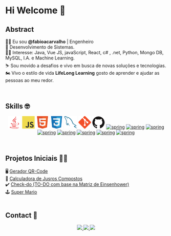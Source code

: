 <h1> Hi Welcome 👋</h1> 
<h2>Abstract</h2>

👨‍💻 Eu sou **@fabioacarvalho** | Engenheiro <br>
🌱 Desenvolvimento de Sistemas. <br>
🐱‍💻 Interesse: Java, Vue JS, javaScript, React, c# , .net, Python, Mongo DB, MySQL, I.A. e Machine Learning.  <br>
⛷ Sou movido a desafios e vivo em busca de novas soluções e tecnologias.  <br>
🏍 Vivo o estilo de vida  __LifeLong Learning__ gosto de aprender e ajudar as pessoas ao meu redor.  <br>

<br>

<h2>Skills 🤓</h2>

<p align="center" gap=".5rem">
    <a target="_blank" rel="noopener noreferrer" href="https://raw.githubusercontent.com/devicons/devicon/master/icons/java/java-plain.svg"><img height="40" src="https://raw.githubusercontent.com/devicons/devicon/master/icons/java/java-plain.svg" style="max-width:100%;"></a>                 
    <a target="_blank" rel="noopener noreferrer" href="https://raw.githubusercontent.com/devicons/devicon/master/icons/javascript/javascript-original.svg"><img  height="40" src="https://raw.githubusercontent.com/devicons/devicon/master/icons/javascript/javascript-original.svg" style="max-width:100%;"></a>                 
    <a target="_blank" rel="noopener noreferrer" href="https://raw.githubusercontent.com/devicons/devicon/master/icons/html5/html5-original.svg"><img height="40" src="https://raw.githubusercontent.com/devicons/devicon/master/icons/html5/html5-original.svg" style="max-width:100%;"></a>                 
    <a target="_blank" rel="noopener noreferrer" href="https://raw.githubusercontent.com/devicons/devicon/master/icons/css3/css3-original.svg"><img height="40" src="https://raw.githubusercontent.com/devicons/devicon/master/icons/css3/css3-original.svg" style="max-width:100%;"></a>                               
    <a target="_blank" rel="noopener noreferrer" href="https://raw.githubusercontent.com/devicons/devicon/master/icons/mysql/mysql-original.svg"><img height="40" src="https://raw.githubusercontent.com/devicons/devicon/master/icons/mysql/mysql-original.svg" style="max-width:100%;"></a>                  
    <a target="_blank" rel="noopener noreferrer" href="https://raw.githubusercontent.com/devicons/devicon/master/icons/git/git-original.svg"><img height="40" src="https://raw.githubusercontent.com/devicons/devicon/master/icons/git/git-original.svg" style="max-width:100%;"></a>                 
    <a target="_blank" rel="noopener noreferrer" href="https://raw.githubusercontent.com/devicons/devicon/master/icons/github/github-original.svg"><img height="40" src="https://raw.githubusercontent.com/devicons/devicon/master/icons/github/github-original.svg" style="max-width:100%;"></a>    
    <a target="_blank" rel="noopener noreferrer" href="https://www.vectorlogo.zone/logos/getbootstrap/getbootstrap-icon.svg"><img height="40" src="https://www.vectorlogo.zone/logos/getbootstrap/getbootstrap-icon.svg" alt="spring" data-canonical-src="https://www.vectorlogo.zone/logos/getbootstrap/getbootstrap-icon.svg" style="max-width:100%;"></a>
    <a target="_blank" rel="noopener noreferrer" href="https://www.vectorlogo.zone/logos/vuejs/vuejs-icon.svg"><img height="40" src="https://www.vectorlogo.zone/logos/vuejs/vuejs-icon.svg" alt="spring" data-canonical-src="https://www.vectorlogo.zone/logos/vuejs/vuejs-icon.svg" style="max-width:100%;"></a>
    <a target="_blank" rel="noopener noreferrer" href="https://www.vectorlogo.zone/logos/python/python-icon.svg"><img height="40" src="https://www.vectorlogo.zone/logos/python/python-icon.svg" alt="spring" data-canonical-src="https://www.vectorlogo.zone/logos/python/python-icon.svg" style="max-width:100%;"></a>
        <a target="_blank" rel="noopener noreferrer" href="https://www.vectorlogo.zone/logos/nodejs/nodejs-icon.svg"><img height="40" src="https://www.vectorlogo.zone/logos/nodejs/nodejs-icon.svg" alt="spring" data-canonical-src="https://www.vectorlogo.zone/logos/nodejs/nodejs-icon.svg" style="max-width:100%;"></a>
    <a target="_blank" rel="noopener noreferrer" href="https://cdn.jsdelivr.net/gh/devicons/devicon/icons/electron/electron-original.svg"><img height="40" src="https://cdn.jsdelivr.net/gh/devicons/devicon/icons/electron/electron-original.svg" alt="spring" data-canonical-src="https://cdn.jsdelivr.net/gh/devicons/devicon/icons/electron/electron-original.svg" style="max-width:100%;"></a>
    <a target="_blank" rel="noopener noreferrer" href="https://cdn.jsdelivr.net/gh/devicons/devicon/icons/nextjs/nextjs-original-wordmark.svg"><img height="40" src="https://cdn.jsdelivr.net/gh/devicons/devicon/icons/nextjs/nextjs-original-wordmark.svg" alt="spring" data-canonical-src="https://cdn.jsdelivr.net/gh/devicons/devicon/icons/nextjs/nextjs-original-wordmark.svg" style="max-width:100%;"></a>
    <a target="_blank" rel="noopener noreferrer" href="https://cdn.jsdelivr.net/gh/devicons/devicon/icons/photoshop/photoshop-plain.svg"><img height="40" src="https://cdn.jsdelivr.net/gh/devicons/devicon/icons/photoshop/photoshop-plain.svg" alt="spring" data-canonical-src="https://cdn.jsdelivr.net/gh/devicons/devicon/icons/photoshop/photoshop-plain.svg" style="max-width:100%;"></a>
    <a target="_blank" rel="noopener noreferrer" href="https://cdn.jsdelivr.net/gh/devicons/devicon/icons/typescript/typescript-original.svg"><img height="40" src="https://cdn.jsdelivr.net/gh/devicons/devicon/icons/typescript/typescript-original.svg" alt="spring" data-canonical-src="https://cdn.jsdelivr.net/gh/devicons/devicon/icons/typescript/typescript-original.svg" style="max-width:100%;"></a>
    
</p>

<br>

<h2> Projetos Iniciais 👨‍💻</h2>

🖥 <a text-decoration="none" target="_blank" href="https://fabioacarvalho.github.io/Gerador-QR-Code/">Gerador QR-Code</a> 
<br>
📱 <a text-decoration="none" target="_blank" href="https://fabioacarvalho.github.io/Calculadora-de-Juros/">Calculadora de Jusros Compostos</a>  
✔️ <a text-decoration="none" target="_blank" href="https://fabioacarvalho.github.io/check-do-home/">Check-do (TO-DO com base na Matriz de Einsenhower)</a>  
🕹️ <a text-decoration="none" target="_blank" href="https://fabioacarvalho.github.io/mario-instance/">Super Mario</a>  
<br>



<h2> Contact 📱</h2>

<p align="center">
    <a target="_blank" href="https://github.com/fabioacarvalho">
        <img height="40" src="https://www.vectorlogo.zone/logos/github/github-tile.svg" data-canonical-src="https://img.shields.io/badge/github-%23100000.svg?&amp;style=for-the-badge&amp;logo=github&amp;logoColor=white&amp;link=mailto:https://github.com/fabioacarvalho" style="max-width:100%;">
    </a>             
    <a target="_blank" href="mailto:fabio22191@gmail.com">
        <img height="40" src="https://www.vectorlogo.zone/logos/gmail/gmail-tile.svg" data-canonical-src="https://img.shields.io/badge/gmail-D14836?&amp;style=for-the-badge&amp;logo=gmail&amp;logoColor=white&amp;link=mailto:fabio22191@gmail.com" style="max-width:100%;">
    </a>             
    <a target="_blank" href="https://www.linkedin.com/in/fabio-carvalho-881026142/" rel="nofollow">
        <img height="40" src="https://www.vectorlogo.zone/logos/linkedin/linkedin-tile.svg" data-canonical-src="https://img.shields.io/badge/linkedin-%230077B5.svg?&amp;style=for-the-badge&amp;logo=linkedin&amp;logoColor=white&amp;link=mailto:https://www.linkedin.com/in/fabio-carvalho-881026142/" style="max-width:100%;">
    </a>
</p>



<!---
fabioacarvalho/fabioacarvalho is a ✨ special ✨ repository because its `README.md` (this file) appears on your GitHub profile.
You can click the Preview link to take a look at your changes.
--->
